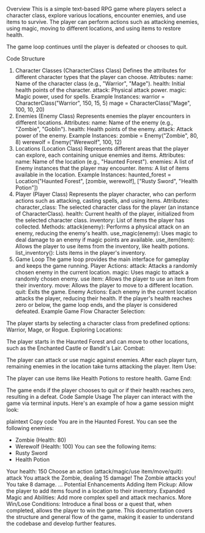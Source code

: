Overview
This is a simple text-based RPG game where players select a character class, explore various locations, encounter enemies, and use items to survive. The player can perform actions such as attacking enemies, using magic, moving to different locations, and using items to restore health.

The game loop continues until the player is defeated or chooses to quit.

Code Structure
1. Character Classes (CharacterClass Class)
Defines the attributes for different character types that the player can choose.
Attributes:
name: Name of the character class (e.g., "Warrior", "Mage").
health: Initial health points of the character.
attack: Physical attack power.
magic: Magic power, used for spells.
Example Instances:
warrior = CharacterClass("Warrior", 150, 15, 5)
mage = CharacterClass("Mage", 100, 10, 20)
2. Enemies (Enemy Class)
Represents enemies the player encounters in different locations.
Attributes:
name: Name of the enemy (e.g., "Zombie", "Goblin").
health: Health points of the enemy.
attack: Attack power of the enemy.
Example Instances:
zombie = Enemy("Zombie", 80, 8)
werewolf = Enemy("Werewolf", 100, 12)
3. Locations (Location Class)
Represents different areas that the player can explore, each containing unique enemies and items.
Attributes:
name: Name of the location (e.g., "Haunted Forest").
enemies: A list of Enemy instances that the player may encounter.
items: A list of items available in the location.
Example Instances:
haunted_forest = Location("Haunted Forest", [zombie, werewolf], ["Rusty Sword", "Health Potion"])
4. Player (Player Class)
Represents the player character, who can perform actions such as attacking, casting spells, and using items.
Attributes:
character_class: The selected character class for the player (an instance of CharacterClass).
health: Current health of the player, initialized from the selected character class.
inventory: List of items the player has collected.
Methods:
attack(enemy): Performs a physical attack on an enemy, reducing the enemy's health.
use_magic(enemy): Uses magic to deal damage to an enemy if magic points are available.
use_item(item): Allows the player to use items from the inventory, like health potions.
list_inventory(): Lists items in the player's inventory.
5. Game Loop
The game loop provides the main interface for gameplay and keeps the game running.
Player Actions:
attack: Attacks a randomly chosen enemy in the current location.
magic: Uses magic to attack a randomly chosen enemy.
use item: Allows the player to use an item from their inventory.
move: Allows the player to move to a different location.
quit: Exits the game.
Enemy Actions:
Each enemy in the current location attacks the player, reducing their health.
If the player's health reaches zero or below, the game loop ends, and the player is considered defeated.
Example Game Flow
Character Selection:

The player starts by selecting a character class from predefined options: Warrior, Mage, or Rogue.
Exploring Locations:

The player starts in the Haunted Forest and can move to other locations, such as the Enchanted Castle or Bandit's Lair.
Combat:

The player can attack or use magic against enemies.
After each player turn, remaining enemies in the location take turns attacking the player.
Item Use:

The player can use items like Health Potions to restore health.
Game End:

The game ends if the player chooses to quit or if their health reaches zero, resulting in a defeat.
Code Sample Usage
The player can interact with the game via terminal inputs. Here's an example of how a game session might look:

plaintext
Copy code
You are in the Haunted Forest.
You can see the following enemies:
- Zombie (Health: 80)
- Werewolf (Health: 100)
You can see the following items:
- Rusty Sword
- Health Potion

Your health: 150
Choose an action (attack/magic/use item/move/quit): attack
You attack the Zombie, dealing 15 damage!
The Zombie attacks you!
You take 8 damage.
...
Potential Enhancements
Adding Item Pickup: Allow the player to add items found in a location to their inventory.
Expanded Magic and Abilities: Add more complex spell and attack mechanics.
More Win/Lose Conditions: Introduce a final boss or a quest that, when completed, allows the player to win the game.
This documentation covers the structure and general flow of the game, making it easier to understand the codebase and develop further features.